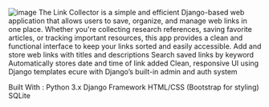 ![image](https://github.com/user-attachments/assets/2b9e690d-5c74-41a0-b38d-97a1528f5087)
The Link Collector is a simple and efficient Django-based web application that allows users to save, organize, and manage web links in one place. Whether you're collecting research references, saving favorite articles, or tracking important resources, this app provides a clean and functional interface to keep your links sorted and easily accessible.
Add and store web links with titles and descriptions
 Search saved links by keyword
 Automatically stores date and time of link added
 Clean, responsive UI using Django templates
ecure with Django’s built-in admin and auth system

Built With :
Python 3.x
Django Framework
HTML/CSS (Bootstrap for styling)
SQLite 

